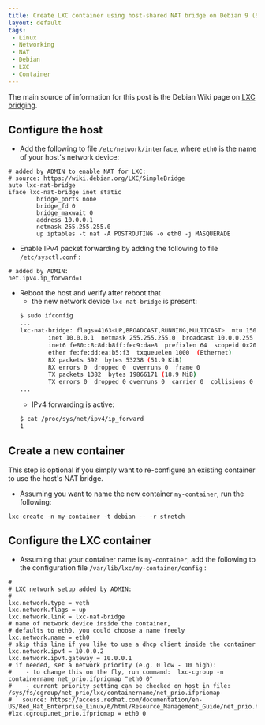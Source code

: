```yaml
---
title: Create LXC container using host-shared NAT bridge on Debian 9 (Stretch)
layout: default
tags:
 - Linux
 - Networking
 - NAT
 - Debian
 - LXC
 - Container
---
```



The main source of information for this post is the Debian Wiki page on [LXC bridging](https://wiki.debian.org/LXC/SimpleBridge).



Configure the host
------------------
* Add the following to file `/etc/network/interface`, where `eth0` is the name of your host's network device:
```
# added by ADMIN to enable NAT for LXC:
# source: https://wiki.debian.org/LXC/SimpleBridge
auto lxc-nat-bridge
iface lxc-nat-bridge inet static
        bridge_ports none
        bridge_fd 0
        bridge_maxwait 0
        address 10.0.0.1
        netmask 255.255.255.0
        up iptables -t nat -A POSTROUTING -o eth0 -j MASQUERADE
```

* Enable IPv4 packet forwarding by adding the following to file `/etc/sysctl.conf` :
```
# added by ADMIN:
net.ipv4.ip_forward=1
```

* Reboot the host and verify after reboot that
  * the new network device `lxc-nat-bridge` is present:
  ```bash
  $ sudo ifconfig
  ...
  lxc-nat-bridge: flags=4163<UP,BROADCAST,RUNNING,MULTICAST>  mtu 1500
          inet 10.0.0.1  netmask 255.255.255.0  broadcast 10.0.0.255
          inet6 fe80::8c8d:b8ff:fec9:dae8  prefixlen 64  scopeid 0x20<link>
          ether fe:fe:dd:ea:b5:f3  txqueuelen 1000  (Ethernet)
          RX packets 592  bytes 53238 (51.9 KiB)
          RX errors 0  dropped 0  overruns 0  frame 0
          TX packets 1382  bytes 19866171 (18.9 MiB)
          TX errors 0  dropped 0 overruns 0  carrier 0  collisions 0
  ...
  ```
  * IPv4 forwarding is active:
  ```bash
  $ cat /proc/sys/net/ipv4/ip_forward
  1
  ```


Create a new container
----------------------

This step is optional if you simply want to re-configure an existing container to use the host's NAT bridge.

* Assuming you want to name the new container `my-container`, run the following:
```shell
lxc-create -n my-container -t debian -- -r stretch
```


Configure the LXC container
---------------------------
* Assuming that your container name is `my-container`, add the following to the configuration file `/var/lib/lxc/my-container/config` :
```
#
# LXC network setup added by ADMIN:
#
lxc.network.type = veth
lxc.network.flags = up
lxc.network.link = lxc-nat-bridge
# name of network device inside the container,
# defaults to eth0, you could choose a name freely
lxc.network.name = eth0
# skip this line if you like to use a dhcp client inside the container
lxc.network.ipv4 = 10.0.0.2
lxc.network.ipv4.gateway = 10.0.0.1
# if needed, set a network priority (e.g. 0 low - 10 high):
#    - to change this on the fly, run command:  lxc-cgroup -n containername net_prio.ifpriomap "eth0 0"
#    - current priority setting can be checked on host in file: /sys/fs/cgroup/net_prio/lxc/containername/net_prio.ifpriomap
#   source: https://access.redhat.com/documentation/en-US/Red_Hat_Enterprise_Linux/6/html/Resource_Management_Guide/net_prio.html
#lxc.cgroup.net_prio.ifpriomap = eth0 0
```
